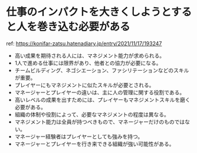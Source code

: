 # 仕事のインパクトを大きくしようとすると人を巻き込む必要がある

ref: <https://konifar-zatsu.hatenadiary.jp/entry/2021/11/17/193247>

- 高い成果を期待される人には、マネジメント能力が求められる。
- 1人で進める仕事には限界があり、他者との協力が必要になる。
- チームビルディング、ネゴシエーション、ファシリテーションなどのスキルが重要。
- プレイヤーにもマネジメントに似たスキルが必要とされる。
- マネージャーとプレイヤーの違いは、主に人の管理に関する役割である。
- 高いレベルの成果を出すためには、プレイヤーもマネジメントスキルを磨く必要がある。
- 組織の体制や役割によって、必要なマネジメントの程度は異なる。
- マネジメント能力は全員が持つべきもので、マネージャーだけのものではない。
- マネージャー経験者はプレイヤーとしても強みを持つ。
- マネージャーとプレイヤーを行き来できる組織が強い可能性がある。
